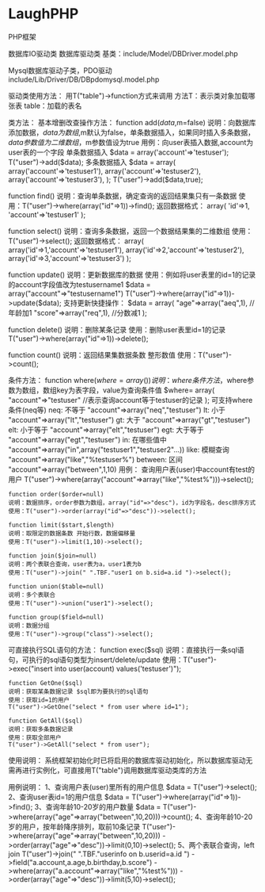 LaughPHP
========

PHP框架



数据库IO驱动类
数据库驱动类
基类：include/Model/DBDriver.model.php

Mysql数据库驱动子类，PDO驱动
include/Lib/Driver/DB/DBpdomysql.model.php

驱动类使用方法：
	用T("table")->function方式来调用
	方法T：表示类对象加载哪张表
	table：加载的表名

类方法：
基本增删改查操作方法：
	function add($data,$m=false)
	说明：向数据库添加数据，$data为数组,$m默认为false，单条数据插入，如果同时插入多条数据，$data参数值为二维数组，$m参数值设为true
	用例：向user表插入数据,account为user表的一个字段
	单条数据插入
    $data = array('account'=>'testuser');
    T("user")->add($data);
    多条数据插入
    $data = array(
        array('account'=>'testuser1'),
        array('account'=>'testuser2'),
        array('account'=>'testuser3'),
    );
    T("user")->add($data,true);

function find()
说明：查询单条数据，确定查询的返回结果集只有一条数据
使用：T("user")->where(array("id"=>1))->find();
返回数据格式：
array(
	'id'=>1,
	'account'=>'testuser1'
);

function select()
说明：查询多条数据，返回一个数据结果集的二维数组
使用：T("user")->select();
返回数据格式：
array(
	array('id'=>1,'account'=>'testuser1'), 
	array('id'=>2,'account'=>'testuser2'),
	array('id'=>3,'account'=>'testuser3')
);

function update()
说明：更新数据库的数据
使用：例如将user表里的id=1的记录的account字段值改为testusername1
$data = array("account"=>"testusername1")
T("user")->where(array("id"=>1))->update($data);
支持更新快捷操作：
$data = array(
	"age"=>array("aeq",1), //年龄加1
	"score"=>array("req",1), //分数减1
);

function delete()
说明：删除某条记录
使用：删除user表里id=1的记录
T("user")->where(array("id"=>1))->delete();

function count()
说明：返回结果集数据条数 整形数值
使用：T("user")->count();

条件方法：
    function where($where=array())
    说明：
    where条件方法，$where参数为数组，数组key为表字段，value为查询条件值
    $where= array(
        "account"=>"testuser" //表示查询account等于testuser的记录
    );
	可支持where条件(neq等)
	neq: 不等于 "account"=>array("neq","testuser")
	lt: 小于 "account"=>array("lt","testuser")
	gt: 大于 "account"=>array("gt","testuser")
	elt: 小于等于 "account"=>array("elt","testuser")
	egt: 大于等于 "account"=>array("egt","testuser")
	in: 在哪些值中 "account"=>array("in",array("testuser1","testuser2"…))
    like: 模糊查询 "account"=>array("like","%testuser%")
    between: 区间 "account"=>array("between",1,10)
    用例：
    查询用户表(user)中account有test的用户
    T("user")->where(array("account"=>array("like","%test%")))->select();

	function order($order=null)
	说明：数据排序，order参数为数组，array("id"=>"desc")，id为字段名，desc排序方式
	使用：T("user")->order(array("id"=>"desc"))->select();

	function limit($start,$length)
	说明：取限定的数据条数 开始行数，数据偏移量
	使用：T("user")->limit(1,10)->select();

	function join($join=null)
	说明：两个表联合查询，user表为a，user1表为b
	使用：T("user")->join(" ".TBF."user1 on b.sid=a.id ")->select();

	function union($table=null)
    说明：多个表联合
    使用：T("user")->union("user1")->select();

	function group($field=null)
	说明：数据分组
	使用：T("user")->group("class")->select();

可直接执行SQL语句的方法：
	function exec($sql)
	说明：直接执行一条sql语句，可执行的sql语句类型为insert/delete/update
	使用：T("user")->exec("insert into user(account) values('testuser')");

    function GetOne($sql)
    说明：获取某条数据记录 $sql即为要执行的sql语句
    使用：获取id=1的用户
    T("user")->GetOne("select * from user where id=1");
    
    function GetAll($sql)
    说明：获取多条数据记录
    使用：获取全部用户
    T("user")->GetAll("select * from user");

使用说明：
	系统框架初始化时已将启用的数据库驱动初始化，所以数据库驱动无需再进行实例化，可直接用T("table")调用数据库驱动类库的方法

用例说明：
	1、查询用户表(user)里所有的用户信息
	$data = T("user")->select();
    2、查询user表id=1的用户信息
    $data = T("user")->where(array("id"=>1))->find();
    3、查询年龄10-20岁的用户数量
    $data = T("user")->where(array("age"=>array("between",10,20)))->count();
    4、查询年龄10-20岁的用户，按年龄降序排列，取前10条记录
    T("user")->where(array("age"=>array("between",10,20)))
    ->order(array("age"=>"desc"))->limit(0,10)->select();
    5、两个表联合查询，left join
    T("user")->join(" ".TBF."userinfo on b.userid=a.id ")
    		 ->field("a.account,a.age,b.birthday,b.score")
    		 ->where(array("a.account"=>array("like","%test%")))
    		 ->order(array("age"=>"desc"))->limit(5,10)->select();


